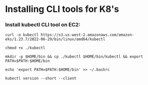 # Installing CLI tools for K8's

### Install kubectl CLI tool on EC2:

```
curl -o kubectl https://s3.us-west-2.amazonaws.com/amazon-eks/1.23.7/2022-06-29/bin/linux/amd64/kubectl
```
```
chmod +x ./kubectl
```
```
mkdir -p $HOME/bin && cp ./kubectl $HOME/bin/kubectl && export PATH=$PATH:$HOME/bin
```
```
echo 'export PATH=$PATH:$HOME/bin' >> ~/.bashrc
```
```
kubectl version --short --client
```



